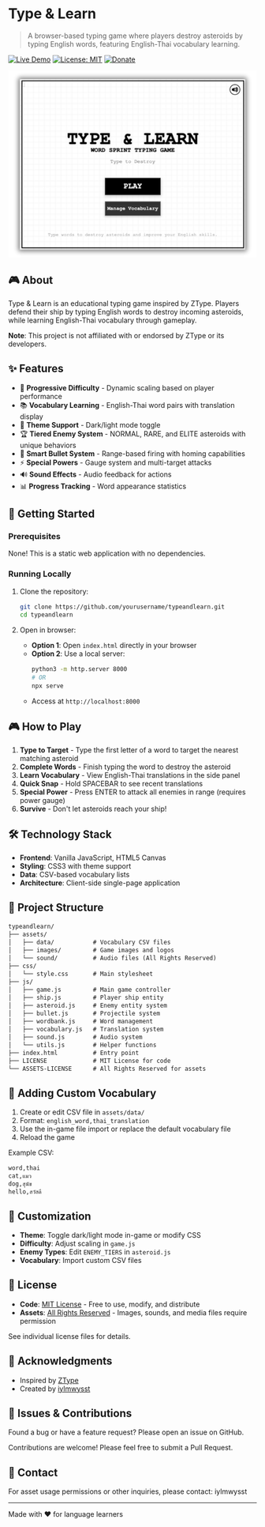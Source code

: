 # Type & Learn

> A browser-based typing game where players destroy asteroids by typing English words, featuring English-Thai vocabulary learning.

[![Live Demo](https://img.shields.io/badge/demo-live-brightgreen)](https://iylmwysst.github.io/typeandlearn/)
[![License: MIT](https://img.shields.io/badge/License-MIT-blue.svg)](LICENSE)
[![Donate](https://img.shields.io/badge/Donate-PayPal-blue.svg)](https://paypal.me/iylmwysst)

<p align="center">
  <img src="assets/images/main_menu.png" alt="Type & Learn Main Menu">
</p>

## 🎮 About

Type & Learn is an educational typing game inspired by ZType. Players defend their ship by typing English words to destroy incoming asteroids, while learning English-Thai vocabulary through gameplay.

**Note**: This project is not affiliated with or endorsed by ZType or its developers.

## ✨ Features

- 🎯 **Progressive Difficulty** - Dynamic scaling based on player performance
- 📚 **Vocabulary Learning** - English-Thai word pairs with translation display
- 🎨 **Theme Support** - Dark/light mode toggle
- 🏆 **Tiered Enemy System** - NORMAL, RARE, and ELITE asteroids with unique behaviors
- 🚀 **Smart Bullet System** - Range-based firing with homing capabilities
- ⚡ **Special Powers** - Gauge system and multi-target attacks
- 🔊 **Sound Effects** - Audio feedback for actions
- 📊 **Progress Tracking** - Word appearance statistics

## 🚀 Getting Started

### Prerequisites

None! This is a static web application with no dependencies.

### Running Locally

1. Clone the repository:
   ```bash
   git clone https://github.com/yourusername/typeandlearn.git
   cd typeandlearn
   ```

2. Open in browser:
   - **Option 1**: Open `index.html` directly in your browser
   - **Option 2**: Use a local server:
     ```bash
     python3 -m http.server 8000
     # OR
     npx serve
     ```
   - Access at `http://localhost:8000`

## 🎮 How to Play

1. **Type to Target** - Type the first letter of a word to target the nearest matching asteroid
2. **Complete Words** - Finish typing the word to destroy the asteroid
3. **Learn Vocabulary** - View English-Thai translations in the side panel
4. **Quick Snap** - Hold SPACEBAR to see recent translations
5. **Special Power** - Press ENTER to attack all enemies in range (requires power gauge)
6. **Survive** - Don't let asteroids reach your ship!

## 🛠️ Technology Stack

- **Frontend**: Vanilla JavaScript, HTML5 Canvas
- **Styling**: CSS3 with theme support
- **Data**: CSV-based vocabulary lists
- **Architecture**: Client-side single-page application

## 📁 Project Structure

```
typeandlearn/
├── assets/
│   ├── data/           # Vocabulary CSV files
│   ├── images/         # Game images and logos
│   └── sound/          # Audio files (All Rights Reserved)
├── css/
│   └── style.css       # Main stylesheet
├── js/
│   ├── game.js         # Main game controller
│   ├── ship.js         # Player ship entity
│   ├── asteroid.js     # Enemy entity system
│   ├── bullet.js       # Projectile system
│   ├── wordbank.js     # Word management
│   ├── vocabulary.js   # Translation system
│   ├── sound.js        # Audio system
│   └── utils.js        # Helper functions
├── index.html          # Entry point
├── LICENSE             # MIT License for code
└── ASSETS-LICENSE      # All Rights Reserved for assets
```

## 📝 Adding Custom Vocabulary

1. Create or edit CSV file in `assets/data/`
2. Format: `english_word,thai_translation`
3. Use the in-game file import or replace the default vocabulary file
4. Reload the game

Example CSV:
```csv
word,thai
cat,แมว
dog,สุนัข
hello,สวัสดี
```

## 🎨 Customization

- **Theme**: Toggle dark/light mode in-game or modify CSS
- **Difficulty**: Adjust scaling in `game.js`
- **Enemy Types**: Edit `ENEMY_TIERS` in `asteroid.js`
- **Vocabulary**: Import custom CSV files

## 📜 License

- **Code**: [MIT License](LICENSE) - Free to use, modify, and distribute
- **Assets**: [All Rights Reserved](ASSETS-LICENSE) - Images, sounds, and media files require permission

See individual license files for details.

## 🙏 Acknowledgments

- Inspired by [ZType](https://zty.pe/)
- Created by [iylmwysst](https://github.com/iylmwysst)

## 🐛 Issues & Contributions

Found a bug or have a feature request? Please open an issue on GitHub.

Contributions are welcome! Please feel free to submit a Pull Request.

## 📧 Contact

For asset usage permissions or other inquiries, please contact: iylmwysst

---

Made with ❤️ for language learners

